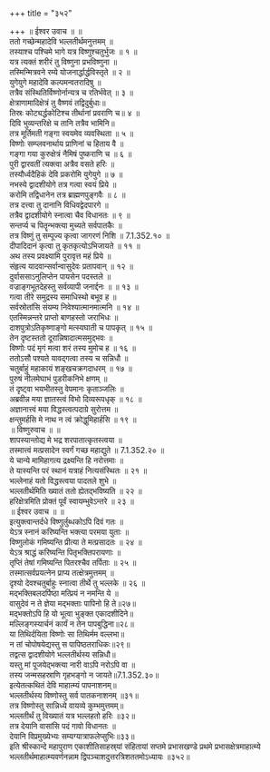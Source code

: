 +++
title = "३५२"

+++
॥ ईश्वर उवाच ॥ ॥  
ततो गच्छेन्महादेवि भल्लतीर्थमनुत्तमम् ॥  
तस्याश्च पश्चिमे भागे यत्र विष्णुश्चतुर्भुजः ॥ १ ॥  
यत्र त्यक्तं शरीरं तु विष्णुना प्रभविष्णुना ॥  
तस्मिन्मित्रवने रम्ये योजनार्द्धार्द्धविस्तृते ॥ २ ॥  
युगेयुगे महादेवि कल्पमन्वतरादिषु ॥  
तत्रैव संस्थितिर्विष्णोर्नान्यत्र च रतिर्भवेत् ॥ ३ ॥  
क्षेत्राणामादिक्षेत्रं तु वैष्णवं तद्विदुर्बुधाः॥  
तिस्रः कोट्यर्द्धकोटिश्च तीर्थानां प्रवराणि च॥ ४ ॥  
दिवि भुव्यन्तरिक्षे च तानि तत्रैव भामिनि॥  
तत्र मूर्तिमती गङ्गा स्वयमेव व्यवस्थिता ॥ ५ ॥  
विष्णोः सम्प्लवनार्थाय प्राणिनां च हिताय वै ॥  
गङ्गा गया कुरुक्षेत्रं नैमिषं पुष्कराणि च ॥ ६ ॥  
पुरी द्वारवतीं त्यक्त्वा अत्रैव वसते हरिः ॥  
तस्यौर्ध्वदैहिकं देवि प्रकरोमि युगेयुगे ॥ ७ ॥  
नभस्ये द्वादशीयोगे तत्र गत्वा स्वयं प्रिये ॥  
करोमि तद्विधानेन तत्र ब्राह्मणपुङ्गवैः ॥ ८ ॥  
तत्र दत्त्वा तु दानानि विधिवद्वेदपारगे ॥  
तत्रैव द्वादशीयोगे स्नात्वा चैव विधानतः ॥ ९ ॥  
सन्तर्प्य च पितॄन्भक्त्या मुच्यते सर्वपातकैः ॥  
तत्र विष्णुं तु सम्पूज्य कृत्वा जागरणं निशि ॥ 7.1.352.१० ॥  
दीपादिदानं कृत्वा तु कृतकृत्योऽभिजायते ॥ ११ ॥  
अथ तस्य प्रवक्ष्यामि पुरावृत्त महं प्रिये ॥  
संहृत्य यादवान्सर्वान्वासुदेवः प्रतापवान् ॥ १२ ॥  
दुर्वाससाऽनुलिप्तेन पायसेन पदस्तले ॥  
वज्राङ्गभूतदेहस्तु सर्वव्यापी जनार्द्दनः ॥ ॥ १३ ॥  
गत्वा तीरे समुद्रस्य समाधिस्थो बभूव ह ॥  
सर्वस्रोतांसि संयम्य निवेश्यात्मानमात्मनि ॥ १४ ॥  
एतस्मिन्नन्तरे प्राप्तो बाणहस्तो जराभिधः ॥  
दाशपुत्रोऽतिकृष्णाङ्गो मत्स्यघाती च पापकृत् ॥ १५ ॥  
तेन दृष्टस्ततो दूरान्निषादात्मसमुद्भवः ॥  
विष्णोः पदं मृगं मत्वा शरं तस्य मुमोच ह ॥ १६ ॥  
ततोऽसौ पश्यते यावद्गत्वा तस्य च सन्निधौ ॥  
चतुर्बाहुं महाकायं शङ्खचक्रगदाधरम् ॥ १७ ॥  
पुरुषं नीलमेघाभं पुडरीकनिभे क्षणम् ॥  
तं दृष्ट्वा भयभीतस्तु वेपमानः कृताञ्जलिः ॥  
अब्रवीन्न मया ज्ञातस्त्वं विभो दिव्यरूपधृक् ॥ १८ ॥  
अज्ञानात्त्वं मया विद्धस्त्वत्पदाग्रे सुरोत्तम ॥  
क्षन्तुमर्हसि मे नाथ न त्वं क्रोद्धुमिहार्हसि ॥ १९ ॥  
॥ विष्णुरुवाच ॥ ॥  
शापस्यान्तोद्य मे भद्र शरपातात्कृतस्त्वया ॥  
तस्मात्त्वं मत्प्रसादेन स्वर्गं गच्छ महाद्युते ॥ 7.1.352.२० ॥  
ये चान्ये मामिहागत्य द्रक्ष्यन्ति हि नरोत्तमाः ॥  
ते यास्यन्ति परं स्थानं यत्राहं नित्यसंस्थितः ॥ २१ ॥  
भल्लेनाहं यतो विद्धस्त्वया पादतले शुभे ॥  
भल्लतीर्थमिति ख्यातं ततो ह्येतद्भविष्यति ॥ २२ ॥  
हरिक्षेत्रमिति प्रोक्तं पूर्वं स्वायम्भुवेऽन्तरे ॥ २३ ॥  
॥ ईश्वर उवाच ॥ ॥  
इत्युक्त्वान्तर्दधे विष्णुर्लुब्धकोऽपि दिवं गतः ॥  
येऽत्र स्नानं करिष्यन्ति भक्त्या परमया युताः ॥  
विष्णुलोकं गमिष्यन्ति प्रीत्या ते मत्प्रसादतः ॥ २४ ॥  
येऽत्र श्राद्धं करिष्यन्ति पितृभक्तिपरायणाः ॥  
तृप्तिं तेषां गमिष्यन्ति पितरश्चैव तर्पिताः ॥ २५ ॥  
तस्मात्सर्वप्रयत्नेन प्राप्य तत्क्षेत्रमुत्तमम् ॥  
दृश्यो देवश्चतुर्बाहुः स्नात्वा तीर्थे तु भल्लके ॥ २६ ॥  
मद्भक्तिबलदर्पिष्ठा मत्प्रियं न नमन्ति ये ॥  
वासुदेवं न ते ज्ञेया मद्भक्ताः पापिनो हि ते॥२७॥  
मद्भक्तोऽपि हि यो भूत्वा भुङ्क्त एकादशीदिने॥  
मल्लिङ्गस्यार्चनं कार्यं न तेन पापबुद्धिना॥२८॥  
या तिथिर्दयिता विष्णोः सा तिथिर्मम वल्लभा॥  
न तां चोपोषयेद्यस्तु स पापिष्ठतराधिकः॥२९॥  
तद्वत्स द्वादशीयोगे भल्लतीर्थस्य सन्निधौ॥  
यस्तु मां पूजयेद्भक्त्या नारी वाऽपि नरोऽपि वा ॥  
तस्य जन्मसहस्राणि गृहभङ्गो न जायते॥7.1.352.३०॥  
इत्येतत्कथितं देवि माहात्म्यं पापनाशनम्॥  
भल्लतीर्थस्य विष्णोस्तु सर्व पातकनाशनम् ॥३१॥  
तत्र विष्णोस्तु सान्निध्ये वायव्ये कुम्भमुत्तमम्॥  
भल्लतीर्थं तु विख्यातं यत्र भल्लहतो हरिः ॥३२॥  
तत्र देयानि वासांसि पदं गावो विधानतः ॥  
देयानि विप्रमुख्येभ्यः सम्यग्यात्राफलेप्सुभिः॥३३॥  
इति श्रीस्कान्दे महापुराण एकाशीतिसाहस्र्यां संहितायां सप्तमे प्रभासखण्डे प्रथमे प्रभासक्षेत्रमाहात्म्ये भल्लतीर्थमाहात्म्यवर्णनन्नाम द्विपञ्चाशदुत्तरत्रिशततमोऽध्यायः ॥३५२॥